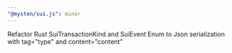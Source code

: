 ```yaml
---
"@mysten/sui.js": minor
---
```


Refactor Rust SuiTransactionKind and SuiEvent Enum to Json serialization with tag="type" and content="content"
